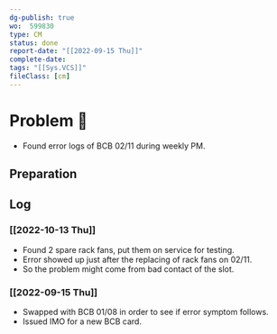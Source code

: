 ```yaml
---
dg-publish: true
wo:  599830
type: CM
status: done
report-date: "[[2022-09-15 Thu]]"
complete-date: 
tags: "[[Sys.VCS]]" 
fileClass: [cm]
---
```


# Problem 🐞
- Found error logs of BCB 02/11 during weekly PM.
## Preparation

## Log
### [[2022-10-13 Thu]]
- Found 2 spare rack fans, put them on service for testing.
- Error showed up just after the replacing of rack fans on 02/11.
- So the problem might come from bad contact of the slot.
### [[2022-09-15 Thu]]
- Swapped with BCB 01/08 in order to see if error symptom follows.
- Issued IMO for a new BCB card.


